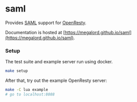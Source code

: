 # saml

Provides [SAML](https://en.wikipedia.org/wiki/Security_Assertion_Markup_Language) support for [OpenResty](https://openresty.org/).

Documentation is hosted at [https://megalord.github.io/saml](https://megalord.github.io/saml).


### Setup

The test suite and example server run using docker.
```sh
make setup
```

After that, try out the example OpenResty server:
```sh
make -C lua example
# go to localhost:8088
```
